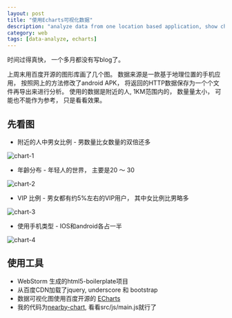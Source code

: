 ```yaml
---
layout: post
title: "使用Echarts可视化数据"
description: "analyze data from one location based application, show chart with ECharts"
category: web
tags: [data-analyze, echarts]
---
```


时间过得真快， 一个多月都没有写blog了。

上周末用百度开源的图形库画了几个图。 数据来源是一款基于地理位置的手机应用， 按照网上的方法修改了android APK， 将返回的HTTP数据保存为一个个文件再导出来进行分析。 使用的数据是附近的人, 1KM范围内的， 数量量太小， 可能也不能作为参考， 只是看看效果。

## 先看图

* 附近的人中男女比例 - 男数量比女数量的双倍还多

![chart-1](/images/post/2015-06-15/chart-1.png)

* 年齡分布 - 年轻人的世界， 主要是20 ～ 30

![chart-2](/images/post/2015-06-15/chart-2.png)

* VIP 比例 - 男女都有约5%左右的VIP用户， 其中女比例比男略多

![chart-3](/images/post/2015-06-15/chart-3.png)

* 使用手机类型 - IOS和android各占一半

![chart-4](/images/post/2015-06-15/chart-4.png)

## 使用工具

* WebStorm 生成的html5-boilerplate项目
* 从百度CDN加载了jquery, underscore 和 bootstrap
* 数据可视化图使用百度开源的 [ECharts](http://echarts.baidu.com/)
* 我的代码为[nearby-chart](https://github.com/lizbew/nearby-chart), 看看src/js/main.js就行了

